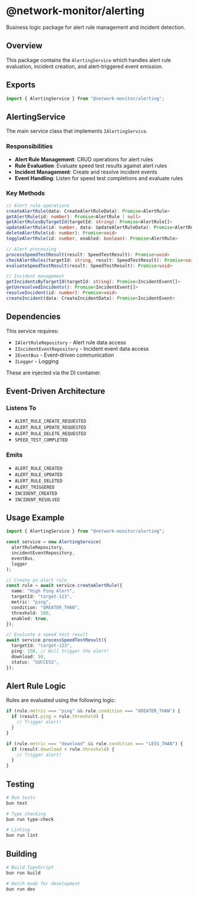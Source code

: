 # @network-monitor/alerting

Business logic package for alert rule management and incident detection.

## Overview

This package contains the `AlertingService` which handles alert rule evaluation, incident creation, and alert-triggered event emission.

## Exports

```typescript
import { AlertingService } from "@network-monitor/alerting";
```

## AlertingService

The main service class that implements `IAlertingService`.

### Responsibilities

- **Alert Rule Management**: CRUD operations for alert rules
- **Rule Evaluation**: Evaluate speed test results against alert rules
- **Incident Management**: Create and resolve incident events
- **Event Handling**: Listen for speed test completions and evaluate rules

### Key Methods

```typescript
// Alert rule operations
createAlertRule(data: CreateAlertRuleData): Promise<AlertRule>
getAlertRule(id: number): Promise<AlertRule | null>
getAlertRulesByTargetId(targetId: string): Promise<AlertRule[]>
updateAlertRule(id: number, data: UpdateAlertRuleData): Promise<AlertRule>
deleteAlertRule(id: number): Promise<void>
toggleAlertRule(id: number, enabled: boolean): Promise<AlertRule>

// Alert processing
processSpeedTestResult(result: SpeedTestResult): Promise<void>
checkAlertRules(targetId: string, result: SpeedTestResult): Promise<void>
evaluateSpeedTestResult(result: SpeedTestResult): Promise<void>

// Incident management
getIncidentsByTargetId(targetId: string): Promise<IncidentEvent[]>
getUnresolvedIncidents(): Promise<IncidentEvent[]>
resolveIncident(id: number): Promise<void>
createIncident(data: CreateIncidentData): Promise<IncidentEvent>
```

## Dependencies

This service requires:

- `IAlertRuleRepository` - Alert rule data access
- `IIncidentEventRepository` - Incident event data access
- `IEventBus` - Event-driven communication
- `ILogger` - Logging

These are injected via the DI container.

## Event-Driven Architecture

### Listens To

- `ALERT_RULE_CREATE_REQUESTED`
- `ALERT_RULE_UPDATE_REQUESTED`
- `ALERT_RULE_DELETE_REQUESTED`
- `SPEED_TEST_COMPLETED`

### Emits

- `ALERT_RULE_CREATED`
- `ALERT_RULE_UPDATED`
- `ALERT_RULE_DELETED`
- `ALERT_TRIGGERED`
- `INCIDENT_CREATED`
- `INCIDENT_RESOLVED`

## Usage Example

```typescript
import { AlertingService } from "@network-monitor/alerting";

const service = new AlertingService(
  alertRuleRepository,
  incidentEventRepository,
  eventBus,
  logger
);

// Create an alert rule
const rule = await service.createAlertRule({
  name: "High Ping Alert",
  targetId: "target-123",
  metric: "ping",
  condition: "GREATER_THAN",
  threshold: 100,
  enabled: true,
});

// Evaluate a speed test result
await service.processSpeedTestResult({
  targetId: "target-123",
  ping: 150, // Will trigger the alert!
  download: 50,
  status: "SUCCESS",
});
```

## Alert Rule Logic

Rules are evaluated using the following logic:

```typescript
if (rule.metric === "ping" && rule.condition === "GREATER_THAN") {
  if (result.ping > rule.threshold) {
    // Trigger alert!
  }
}

if (rule.metric === "download" && rule.condition === "LESS_THAN") {
  if (result.download < rule.threshold) {
    // Trigger alert!
  }
}
```

## Testing

```bash
# Run tests
bun test

# Type checking
bun run type-check

# Linting
bun run lint
```

## Building

```bash
# Build TypeScript
bun run build

# Watch mode for development
bun run dev
```

